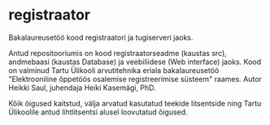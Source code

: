 # registraator
Bakalaureusetöö kood registraatori ja tugiserveri jaoks.

Antud repositooriumis on kood registraatorseadme (kaustas src), andmebaasi (kaustas Database) ja veebiliidese (Web interface) jaoks.
Kood on valminud Tartu Ülikooli arvutitehnika eriala bakalaureusetöö "Elektrooniline õppetöös osalemise registreerimise süsteem" raames.
Autor Heikki Saul, juhendaja Heiki Kasemägi, PhD.

Kõik õigused kaitstud, välja arvatud kasutatud teekide litsentside ning Tartu Ülikoolile antud lihtlitsentsi alusel loovutatud õigused.
